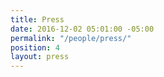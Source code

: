```yaml
---
title: Press
date: 2016-12-02 05:01:00 -05:00
permalink: "/people/press/"
position: 4
layout: press
---
```


